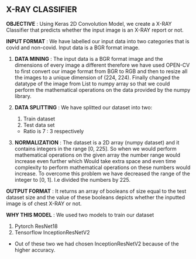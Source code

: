## X-RAY CLASSIFIER

**OBJECTIVE** : Using Keras 2D Convolution Model, we create a X-RAY Classifier
that predicts whether the input image is an X-RAY report or not.

**INPUT FORMAT** : We have labelled our input data into two categories
that is covid and non-covid. Input data is a BGR format image.

1. **DATA MINING** : The input data is a BGR format image and the dimensions of
every image a different therefore we have used OPEN-CV to first convert our
image format from BGR to RGB and then to resize all the images to a unique
dimension of (224, 224). Finally changed the datatype of the image from List
to numpy array so that we could perform the mathematical operations on the
data provided by the numpy library.

2. **DATA SPLITTING** : We have splitted our dataset into two:
    1. Train dataset
    2. Test data set
    * Ratio is 7 : 3 respectively

3. **NORMALIZATION** : The dataset is a 2D array (numpy dataset) and it
contains integers in the range [0, 225]. So when we would perform
mathematical operations on the given array the number range would increase
even further which Would take extra space and even time complexity to
perform mathematical operations on these numbers would increase. To
overcome this problem we have decreased the range of the integer to [0, 1].
I.e divided the numbers by 225.

**OUTPUT FORMAT** : It returns an array of booleans of size equal to the test
dataset size and the value of these booleans depicts whether the inputted image is
of chest X-RAY or not.

**WHY THIS MODEL** : We used two models to train our dataset
1. Pytorch ResNet18
2. Tensorflow InceptionResNetV2
* Out of these two we had chosen InceptionResNetV2 because of the higher
accuracy.

